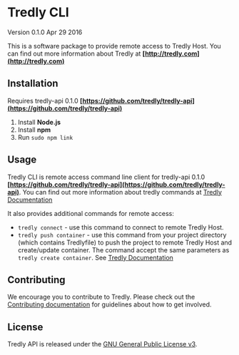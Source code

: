 # Tredly CLI

Version 0.1.0
Apr 29 2016

This is a software package to provide remote access to Tredly Host. You can find out more information about Tredly at **[http://tredly.com](http://tredly.com)**

## Installation

Requires tredly-api 0.1.0 **[https://github.com/tredly/tredly-api](https://github.com/tredly/tredly-api)**

1. Install **Node.js**
2. Install **npm**
3. Run `sudo npm link`

## Usage

Tredly CLI is remote access command line client for tredly-api 0.1.0 **[https://github.com/tredly/tredly-api](https://github.com/tredly/tredly-api)**. You can find out more information about tredly commands at [Tredly Documentation](https://github.com/tredly/tredly-host/blob/master/README.md)

It also provides additional commands for remote access:

- `tredly connect` - use this command to connect to remote Tredly Host.
- `tredly push container` - use this command from your project directory (which contains Tredlyfile) to push the project to remote Tredly Host and create/update container. The command accept the same parameters as `tredly create container`. See [Tredly Documentation](https://github.com/tredly/tredly-host/blob/master/README.md)


## Contributing

We encourage you to contribute to Tredly. Please check out the [Contributing documentation](https://github.com/tredly/tredly-cli/blob/master/CONTRIBUTING.md) for guidelines about how to get involved.

## License

Tredly API is released under the [GNU General Public License v3](http://www.gnu.org/licenses/gpl-3.0.en.html).

